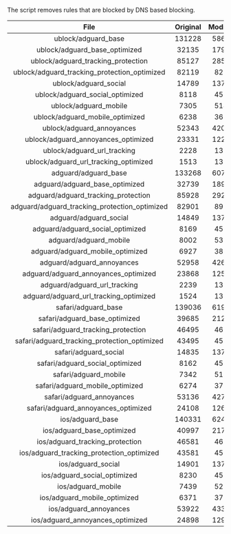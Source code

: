 The script removes rules that are blocked by DNS based blocking.


| File | Original | Modified |
|:----:|:-----:|:-----:|
| ublock/adguard_base | 131228 | 58677 |
| ublock/adguard_base_optimized | 32135 | 17949 |
| ublock/adguard_tracking_protection | 85127 | 28525 |
| ublock/adguard_tracking_protection_optimized | 82119 | 8213 |
| ublock/adguard_social | 14789 | 13709 |
| ublock/adguard_social_optimized | 8118 | 4529 |
| ublock/adguard_mobile | 7305 | 5144 |
| ublock/adguard_mobile_optimized | 6238 | 3675 |
| ublock/adguard_annoyances | 52343 | 42089 |
| ublock/adguard_annoyances_optimized | 23331 | 12277 |
| ublock/adguard_url_tracking | 2228 | 1355 |
| ublock/adguard_url_tracking_optimized | 1513 | 1352 |
| adguard/adguard_base | 133268 | 60760 |
| adguard/adguard_base_optimized | 32739 | 18978 |
| adguard/adguard_tracking_protection | 85928 | 29267 |
| adguard/adguard_tracking_protection_optimized | 82901 | 8939 |
| adguard/adguard_social | 14849 | 13772 |
| adguard/adguard_social_optimized | 8169 | 4578 |
| adguard/adguard_mobile | 8002 | 5331 |
| adguard/adguard_mobile_optimized | 6927 | 3855 |
| adguard/adguard_annoyances | 52958 | 42616 |
| adguard/adguard_annoyances_optimized | 23868 | 12572 |
| adguard/adguard_url_tracking | 2239 | 1364 |
| adguard/adguard_url_tracking_optimized | 1524 | 1361 |
| safari/adguard_base | 139036 | 61968 |
| safari/adguard_base_optimized | 39685 | 21266 |
| safari/adguard_tracking_protection | 46495 | 4664 |
| safari/adguard_tracking_protection_optimized | 43495 | 4512 |
| safari/adguard_social | 14835 | 13754 |
| safari/adguard_social_optimized | 8162 | 4563 |
| safari/adguard_mobile | 7342 | 5186 |
| safari/adguard_mobile_optimized | 6274 | 3711 |
| safari/adguard_annoyances | 53136 | 42716 |
| safari/adguard_annoyances_optimized | 24108 | 12648 |
| ios/adguard_base | 140331 | 62476 |
| ios/adguard_base_optimized | 40997 | 21771 |
| ios/adguard_tracking_protection | 46581 | 4674 |
| ios/adguard_tracking_protection_optimized | 43581 | 4522 |
| ios/adguard_social | 14901 | 13793 |
| ios/adguard_social_optimized | 8230 | 4584 |
| ios/adguard_mobile | 7439 | 5231 |
| ios/adguard_mobile_optimized | 6371 | 3753 |
| ios/adguard_annoyances | 53922 | 43387 |
| ios/adguard_annoyances_optimized | 24898 | 12977 |
